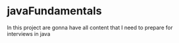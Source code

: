 # javaFundamentals
In this project are gonna have all content that I need to prepare for interviews in java
